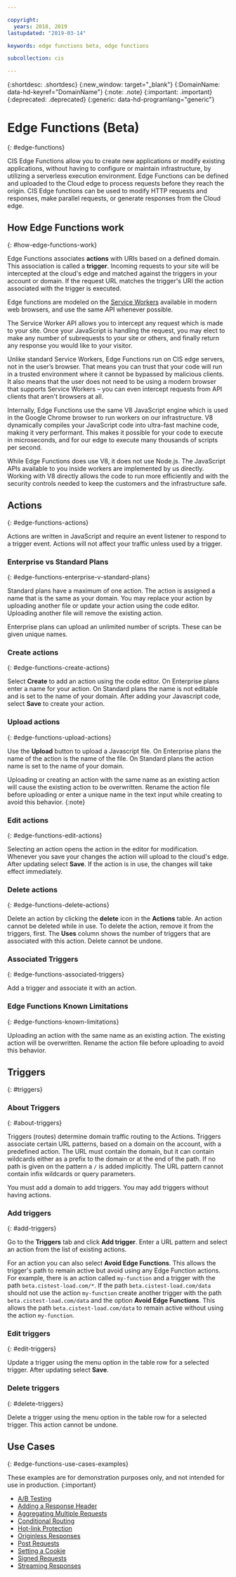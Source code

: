 ```yaml
---

copyright:
  years: 2018, 2019
lastupdated: "2019-03-14"

keywords: edge functions beta, edge functions

subcollection: cis

---
```


{:shortdesc: .shortdesc}
{:new_window: target="_blank"}
{:DomainName: data-hd-keyref="DomainName"}
{:note: .note}
{:important: .important}
{:deprecated: .deprecated}
{:generic: data-hd-programlang="generic"}

# Edge Functions (Beta)
{: #edge-functions}

CIS Edge Functions allow you to create new applications or modify existing applications, without having to configure or maintain infrastructure, by utilizing a serverless execution environment. Edge Functions can be defined and uploaded to the Cloud edge to process requests before they reach the origin. CIS Edge functions can be used to modify HTTP requests and responses, make parallel requests, or generate responses from the Cloud edge.

## How Edge Functions work
{: #how-edge-functions-work}

Edge Functions associates **actions** with URIs based on a defined domain. This association is called a **trigger**. Incoming requests to your site will be intercepted at the cloud's edge and matched against the triggers in your account or domain. If the request URL matches the trigger's URI the action associated with the trigger is executed. 

Edge functions are modeled on the [Service Workers](https://developer.mozilla.org/en-US/docs/Web/API/Service_Worker_API) available in modern web browsers, and use the same API whenever possible.

The Service Worker API allows you to intercept any request which is made to your site. Once your JavaScript is handling the request, you may elect to make any number of subrequests to your site or others, and finally return any response you would like to your visitor.

Unlike standard Service Workers, Edge Functions run on CIS edge servers, not in the user’s browser. That means you can trust that your code will run in a trusted environment where it cannot be bypassed by malicious clients. It also means that the user does not need to be using a modern browser that supports Service Workers – you can even intercept requests from API clients that aren't browsers at all.

Internally, Edge Functions use the same V8 JavaScript engine which is used in the Google Chrome browser to run workers on our infrastructure. V8 dynamically compiles your JavaScript code into ultra-fast machine code, making it very performant. This makes it possible for your code to execute in microseconds, and for our edge to execute many thousands of scripts per second.

While Edge Functions does use V8, it does not use Node.js. The JavaScript APIs available to you inside workers are implemented by us directly. Working with V8 directly allows the code to run more efficiently and with the security controls needed to keep the customers and the infrastructure safe.


## Actions
{: #edge-functions-actions}

Actions are written in JavaScript and require an event listener to respond to a trigger event. Actions will not affect your traffic unless used by a trigger. 

### Enterprise vs Standard Plans
{: #edge-functions-enterprise-v-standard-plans}

Standard plans have a maximum of one action. The action is assigned a name that is the same as your domain. You may replace your action by uploading another file or update your action using the code editor. Uploading another file will remove the existing action.

Enterprise plans can upload an unlimited number of scripts. These can be given unique names.

### Create actions
{: #edge-functions-create-actions}

Select **Create** to add an action using the code editor. On Enterprise plans enter a name for your action. On Standard plans the name is not editable and is set to the name of your domain. After adding your Javascript code, select **Save** to create your action. 

### Upload actions
{: #edge-functions-upload-actions}

Use the **Upload** button to upload a Javascript file. On Enterprise plans the name of the action is the name of the file. On Standard plans the action name is set to the name of your domain.

Uploading or creating an action with the same name as an existing action will cause the existing action to be overwritten. Rename the action file before uploading or enter a unique name in the text input while creating to avoid this behavior.
{:note}

### Edit actions
{: #edge-functions-edit-actions}

Selecting an action opens the action in the editor for modification. Whenever you save your changes the action will upload to the cloud's edge. After updating select **Save**. If the action is in use, the changes will take effect immediately. 

### Delete actions
{: #edge-functions-delete-actions}

Delete an action by clicking the **delete** icon in the **Actions** table. An action cannot be deleted while in use. To delete the action, remove it from the triggers, first. The **Uses** column shows the number of triggers that are associated with this action. Delete cannot be undone.


### Associated Triggers
{: #edge-functions-associated-triggers}

Add a trigger and associate it with an action.

### Edge Functions Known Limitations
{: #edge-functions-known-limitations}

Uploading an action with the same name as an existing action. The existing action will be overwritten. Rename the action file before uploading to avoid this behavior.


## Triggers
{: #triggers}

### About Triggers
{: #about-triggers}

Triggers (routes) determine domain traffic routing to the Actions. Triggers associate certain URL patterns, based on a domain on the account, with a predefined action. The URL must contain the domain, but it can contain wildcards either as a prefix to the domain or at the end of the path. If no path is given on the pattern a `/` is added implicitly. The URL pattern cannot contain infix wildcards or query parameters. 

You must add a domain to add triggers. You may add triggers without having actions.

### Add triggers
{: #add-triggers}

Go to the **Triggers** tab and click **Add trigger**. Enter a URL pattern and select an action from the list of existing actions. 

For an action you can also select **Avoid Edge Functions**. This allows the trigger's path to remain active but avoid using any Edge Function actions. For example, there is an action called `my-function` and a trigger with the path `beta.cistest-load.com/*`. If the path `beta.cistest-load.com/data` should not use the action `my-function` create another trigger with the path `beta.cistest-load.com/data` and the option **Avoid Edge Functions**. This allows the path `beta.cistest-load.com/data` to remain active without using the action `my-function`.

### Edit triggers
{: #edit-triggers}

Update a trigger using the menu option in the table row for a selected trigger. After updating select **Save**.

### Delete triggers
{: #delete-triggers}

Delete a trigger using the menu option in the table row for a selected trigger. This action cannot be undone.


## Use Cases
{: #edge-functions-use-cases-examples}

These examples are for demonstration purposes only, and not intended for use in production. 
{:important}
* [A/B Testing](/docs/infrastructure/cis?topic=cis-edge-functions-use-cases-beta-#ab-testing)
* [Adding a Response Header](/docs/infrastructure/cis?topic=cis-edge-functions-use-cases-beta-#add-response-header)
* [Aggregating Multiple Requests](/docs/infrastructure/cis?topic=cis-edge-functions-use-cases-beta-#aggregate-multiple-requests)
* [Conditional Routing](/docs/infrastructure/cis?topic=cis-edge-functions-use-cases-beta-#conditional-routing)
* [Hot-link Protection](/docs/infrastructure/cis?topic=cis-edge-functions-use-cases-beta-#hot-link-protection)
* [Originless Responses](/docs/infrastructure/cis?topic=cis-edge-functions-use-cases-beta-#originless-responses)
* [Post Requests](/docs/infrastructure/cis?topic=cis-edge-functions-use-cases-beta-#post-requests)
* [Setting a Cookie](/docs/infrastructure/cis?topic=cis-edge-functions-use-cases-beta-#setting-cookies)
* [Signed Requests](/docs/infrastructure/cis?topic=cis-edge-functions-use-cases-beta-#signed-requests)
* [Streaming Responses](/docs/infrastructure/cis?topic=cis-edge-functions-use-cases-beta-#streaming-responses)
